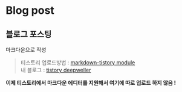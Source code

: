 # Blog post

## 블로그 포스팅

마크다운으로 작성
> 티스토리 업로드방법 : [markdown-tistory module](https://github.com/jojoldu/markdown-tistory/)   
> 내 블로그 : [tistory deepweller](http://deepweller.tistory.com/)

**이제 티스토리에서 마크다운 에디터를 지원해서 여기에 따로 업로드 하지 않음 !**